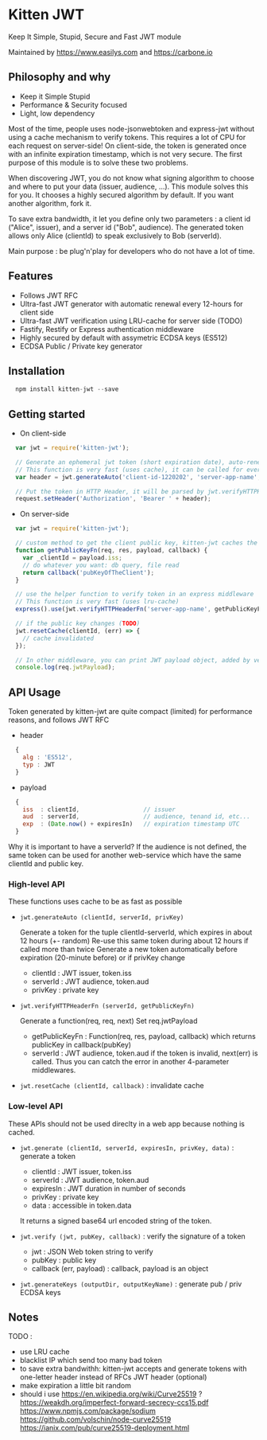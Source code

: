 # Kitten JWT

Keep It Simple, Stupid, Secure and Fast JWT module

Maintained by https://www.easilys.com and https://carbone.io

## Philosophy and why

- Keep it Simple Stupid
- Performance & Security focused
- Light, low dependency

Most of the time, people uses node-jsonwebtoken and express-jwt without using a cache mechanism 
to verify tokens. This requires a lot of CPU for each request on server-side! 
On client-side, the token is generated once with an infinite expiration timestamp, which is not very secure.
The first purpose of this module is to solve these two problems.

When discovering JWT, you do not know what signing algorithm to choose and where to put your data (issuer, audience, ...).
This module solves this for you. It chooses a highly secured algorithm by default. If you want another algorithm, fork it.

To save extra bandwidth, it let you define only two parameters : a client id ("Alice", issuer), and a server id ("Bob", audience).
The generated token allows only Alice (clientId) to speak exclusively to Bob (serverId).

Main purpose : be plug'n'play for developers who do not have a lot of time.

## Features

- Follows JWT RFC
- Ultra-fast JWT generator with automatic renewal every 12-hours for client side
- Ultra-fast JWT verification using LRU-cache for server side (TODO)
- Fastify, Restify or Express authentication middleware
- Highly secured by default with assymetric ECDSA keys (ES512)
- ECDSA Public / Private key generator

## Installation

```js
  npm install kitten-jwt --save
```

## Getting started

* On client-side

```js
  var jwt = require('kitten-jwt');

  // Generate an ephemeral jwt token (short expiration date), auto-renewed every 12-hour by default
  // This function is very fast (uses cache), it can be called for every HTTP request
  var header = jwt.generateAuto('client-id-1220202', 'server-app-name', 'privKeyOfTheClient');

  // Put the token in HTTP Header, it will be parsed by jwt.verifyHTTPHeaderFn automatically
  request.setHeader('Authorization', 'Bearer ' + header);

```

* On server-side 

```js
  var jwt = require('kitten-jwt');

  // custom method to get the client public key, kitten-jwt caches the result automatically
  function getPublicKeyFn(req, res, payload, callback) {
    var _clientId = payload.iss;
    // do whatever you want: db query, file read
    return callback('pubKeyOfTheClient');
  }

  // use the helper function to verify token in an express middleware
  // This function is very fast (uses lru-cache)
  express().use(jwt.verifyHTTPHeaderFn('server-app-name', getPublicKeyFn));

  // if the public key changes (TODO)
  jwt.resetCache(clientId, (err) => {
    // cache invalidated
  });

  // In other middleware, you can print JWT payload object, added by verifyHTTPHeaderFn
  console.log(req.jwtPayload);
```


## API Usage

Token generated by kitten-jwt are quite compact (limited) for performance reasons, and follows JWT RFC

- header

```js
  {
    alg : 'ES512',
    typ : JWT
  }
```

- payload

```js
  {
    iss  : clientId,                  // issuer
    aud  : serverId,                  // audience, tenand id, etc...
    exp  : (Date.now() + expiresIn)   // expiration timestamp UTC
  }
```

Why it is important to have a serverId? If the audience is not defined, the same token
can be used for another web-service which have the same clientId and public key.


### High-level API

These functions uses cache to be as fast as possible

* `jwt.generateAuto (clientId, serverId, privKey)`

  Generate a token for the tuple clientId-serverId, which expires in about 12 hours (+- random)
  Re-use this same token during about 12 hours if called more than twice
  Generate a new token automatically before expiration (20-minute before) or if privKey change

  - clientId  : JWT issuer, token.iss
  - serverId  : JWT audience, token.aud
  - privKey   : private key

* `jwt.verifyHTTPHeaderFn (serverId, getPublicKeyFn)`

  Generate a function(req, req, next)
  Set req.jwtPayload

  - getPublicKeyFn    : Function(req, res, payload, callback) which returns publicKey in callback(pubKey)
  - serverId          : JWT audience, token.aud
  if the token is invalid, next(err) is called. Thus you can catch the error in another 4-parameter middlewares.

* `jwt.resetCache (clientId, callback)` : invalidate cache


### Low-level API

These APIs should not be used direclty in a web app because nothing is cached.

* `jwt.generate (clientId, serverId, expiresIn, privKey, data)` : generate a token

  - clientId  : JWT issuer, token.iss
  - serverId  : JWT audience, token.aud
  - expiresIn : JWT duration in number of seconds
  - privKey   : private key
  - data      : accessible in token.data

  It returns a signed base64 url encoded string of the token.

* `jwt.verify (jwt, pubKey, callback)` : verify the signature of a token

  - jwt                     : JSON Web token string to verify
  - pubKey                  : public key
  - callback (err, payload) : callback, payload is an object

* `jwt.generateKeys (outputDir, outputKeyName)` : generate pub / priv ECDSA keys


## Notes 

TODO :

- use LRU cache
- blacklist IP which send too many bad token
- to save extra bandwithh:  kitten-jwt accepts and generate tokens with one-letter header instead of RFCs JWT header (optional)
- make expiration a little bit random
- should i use https://en.wikipedia.org/wiki/Curve25519 ?
https://weakdh.org/imperfect-forward-secrecy-ccs15.pdf
https://www.npmjs.com/package/sodium
https://github.com/volschin/node-curve25519
https://ianix.com/pub/curve25519-deployment.html

